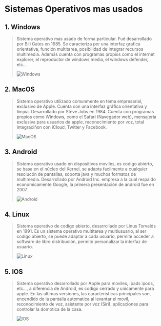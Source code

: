 # Sistemas Operativos mas usados

## 1. Windows   
>  Sistema operativo mas usado de forma particular. Fué desarrollado por Bill Gates en 1985.
Se caracteriza por una interfaz grafica orientativa, función multitarea, posibilidad de integrar recursos multimedia.           Además cuenta con programas propios como el internet explorer, el reproductor de windows media, el windows defender, etc...
>
> ![Windows](https://www.ecured.cu/images/c/cc/Windows1.jpg)

## 2. MacOS

> Sistema operativo utilizado comunmente en tema empresarial, exclusivo de Apple. Cuenta con una interfaz gráfica orientativa y limpia. Desarrollado por Steve Jobs en 1984. Cuenta con programas propios como Windows, como el Safari (Navegador web), mensajeria exclusiva para usuarios de apple, reconocimiento por voz, total integraciñon con iCloud, Twitter y Facebook.
>
> ![MacOS](https://www.redeszone.net/app/uploads-redeszone.net/2018/09/nuevas-apps-macos-datos-655x318.jpg)

## 3. Android

> Sistema operativo usado en dispositivos moviles, es codigo abierto, se basa en el núcleo del Kernel, se adapta facilmente a cualquier resolucón de pantallas, soporta java y muchos formatos de multimedia. Desarrollado por Android Inc. empresa a la cual respaldo economicamente Google, la primera presentación de android fue en 2007.
>
> ![Android](https://i.blogs.es/2b63f8/androidze/450_1000.jpg)

## 4. Linux

> Sistema operativo de codigo abierto, desarrollado por Linus Torvalds en 1991. Es un sistema operativo multitarea y multiusuario, al ser codigo abierto, se puede adaptar a cada usuario, permite acceder a software de libre distribución, permite personalizar la interfaz de usuario.
>
> ![Linux](https://www.silicon.es/wp-content/uploads/2016/10/linux-logo-2-684x500.png)

## 5. IOS

> Sistema operativo desarrollado por Apple para moviles, ipads ipods, etc..., a diferencia de Android, es codigo cerrado y unicamente para apple. En las ultimas versiones, las caracteristicas principales son, encendido de la pantalla automatica al levantar el movil, reconocimiento de voz, asistente por voz (Siri), aplicaciones para controlar la domotica de la casa.
>
> ![IOS](https://i0.wp.com/unaaldia.hispasec.com/wp-content/uploads/2020/03/apple_ios.jpg?resize=697%2C365&ssl=1)
